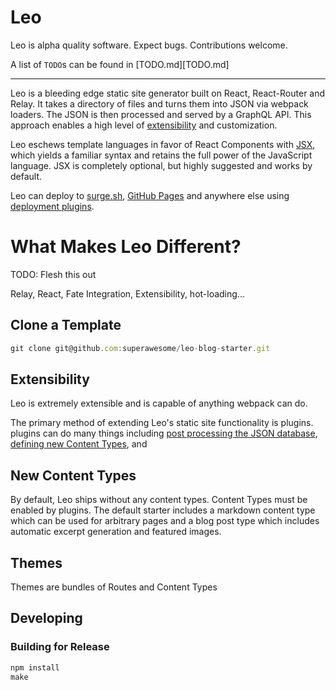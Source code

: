 # Leo

Leo is alpha quality software. Expect bugs. Contributions welcome.

A list of `TODO`s can be found in [TODO.md][TODO.md]

----

Leo is a bleeding edge static site generator built on React, React-Router and
Relay. It takes a directory of files and turns them into JSON via webpack
loaders. The JSON is then processed and served by a GraphQL API. This approach
enables a high level of [extensibility](#extensibility) and customization.

Leo eschews template languages in favor of React Components with
[JSX](https://facebook.github.io/react/docs/jsx-in-depth.html), which yields a
familiar syntax and retains the full power of the JavaScript language. JSX is completely optional, but highly suggested and works by default.

Leo can deploy to [surge.sh](http://surge.sh/), [GitHub
Pages](https://pages.github.com/) and anywhere else using [deployment
plugins](#deployment).

# What Makes Leo Different?

TODO: Flesh this out

Relay, React, Fate Integration, Extensibility, hot-loading...

## Clone a Template

```javascript
git clone git@github.com:superawesome/leo-blog-starter.git
```

## Extensibility

Leo is extremely extensible and is capable of anything webpack can do.

The primary method of extending Leo's static site functionality is plugins.
plugins can do many things including [post processing the JSON
database](#todo-search-plugin), [defining new Content
Types](#new-content-types), and

## New Content Types

By default, Leo ships without any content types. Content Types must be enabled
by plugins. The default starter includes a markdown content type which can be
used for arbitrary pages and a blog post type which includes automatic excerpt
generation and featured images.

## Themes

Themes are bundles of Routes and Content Types

## Developing

### Building for Release

```javascript
npm install
make
```
